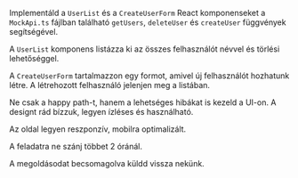 Implementáld a `UserList` és a `CreateUserForm` React komponenseket a `MockApi.ts` fájlban található `getUsers`, `deleteUser` és `createUser` függvények segítségével.

A `UserList` komponens listázza ki az összes felhasználót névvel és törlési lehetőséggel.

A `CreateUserForm` tartalmazzon egy formot, amivel új felhasználót hozhatunk létre. A létrehozott felhasználó jelenjen meg a listában.

Ne csak a happy path-t, hanem a lehetséges hibákat is kezeld a UI-on. A designt rád bízzuk, legyen ízléses és használható.

Az oldal legyen reszponzív, mobilra optimalizált.

A feladatra ne szánj többet 2 óránál.

A megoldásodat becsomagolva küldd vissza nekünk.